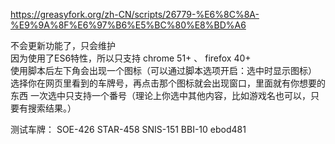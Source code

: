 https://greasyfork.org/zh-CN/scripts/26779-%E6%8C%8A-%E9%9A%8F%E6%97%B6%E5%BC%80%E8%BD%A6

不会更新功能了，只会维护<br>
因为使用了ES6特性，所以只支持 chrome 51+ 、 firefox 40+<br>
使用脚本后左下角会出现一个图标（可以通过脚本选项开启：选中时显示图标） 选择你在网页里看到的车牌号，再点击那个图标就会出现窗口，里面就有你想要的东西 一次选中只支持一个番号（理论上你选中其他内容，比如游戏名也可以，只要有搜索结果。）

测试车牌： SOE-426 STAR-458 SNIS-151 BBI-10 ebod481
